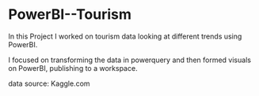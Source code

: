 # PowerBI--Tourism
In this Project I worked on tourism data looking at different trends using PowerBI.

I focused on transforming the data in powerquery and then formed visuals on PowerBI, publishing to a workspace.

data source: Kaggle.com
